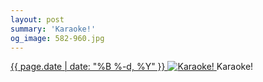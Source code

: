 ```yaml
---
layout: post
summary: 'Karaoke!'
og_image: 582-960.jpg
---
```


<p>
 <time>
  <a href="/582">
   {{ page.date | date: "%B %-d, %Y" }}
  </a>
 </time>
 <a href="/582">
  <img alt="Karaoke!" data-taken="12/2/2016" sizes="(min-width: 700px) 50vw, calc(100vw - 2rem)" src="{{ site.assets_url }}/582-480.jpg" srcset="{{ site.assets_url }}/582-240.jpg 240w, {{ site.assets_url }}/582-480.jpg 480w, {{ site.assets_url }}/582-720.jpg 720w, {{ site.assets_url }}/582-960.jpg 960w"/>
 </a>
 <span>
  Karaoke!
 </span>
</p>
